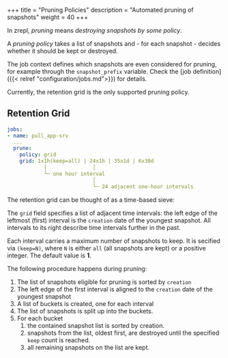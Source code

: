 +++
title = "Pruning Policies"
description = "Automated pruning of snapshots"
weight = 40
+++

In zrepl, *pruning* means *destroying snapshots by some policy*.

A *pruning policy* takes a list of snapshots and - for each snapshot - decides whether it should be kept or destroyed.

The job context defines which snapshots are even considered for pruning, for example through the `snapshot_prefix` variable.
Check the [job definition]({{< relref "configuration/jobs.md">}}) for details.

Currently, the retention grid is the only supported pruning policy.

## Retention Grid

```yaml
jobs:
- name: pull_app-srv
  ...
  prune:
    policy: grid
    grid: 1x1h(keep=all) | 24x1h | 35x1d | 6x30d
            │               │
            └─ one hour interval
                            │
                            └─ 24 adjacent one-hour intervals
```

The retention grid can be thought of as a time-based sieve:

The `grid` field specifies a list of adjacent time intervals:
the left edge of the leftmost (first) interval is the `creation` date of the youngest snapshot.
All intervals to its right describe time intervals further in the past.

Each interval carries a maximum number of snapshots to keep.
It is secified via `(keep=N)`, where `N` is either `all` (all snapshots are kept) or a positive integer.
The default value is **1**.

The following procedure happens during pruning:

1. The list of snapshots eligible for pruning is sorted by `creation`
1. The left edge of the first interval is aligned to the `creation` date of the youngest snapshot
1. A list of buckets is created, one for each interval
1. The list of snapshots is split up into the buckets.
1. For each bucket
    1. the contained snapshot list is sorted by creation.
    1. snapshots from the list, oldest first, are destroyed until the specified `keep` count is reached.
    1. all remaining snapshots on the list are kept.
